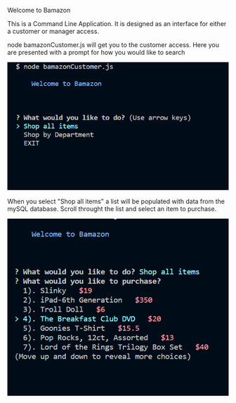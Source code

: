 
Welcome to Bamazon

This is a Command Line Application. It is designed as an interface for either a customer or manager access.

node bamazonCustomer.js will get you to the customer access.  Here you are presented with a prompt for how you would like to search

![Image of Intro Prompt](images/customer_intro.png) 

When you select "Shop all items" a list will be populated with data from the mySQL database. Scroll throught the list and select an item to purchase. 

![Image of List of Items](images/customer_item_list.png)

